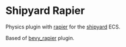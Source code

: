 # Shipyard Rapier

Physics plugin with [rapier](https://github.com/dimforge/rapier) for the [shipyard](https://github.com/leudz/shipyard) ECS.

Based of [bevy_rapier](https://github.com/dimforge/bevy_rapier/) plugin.
